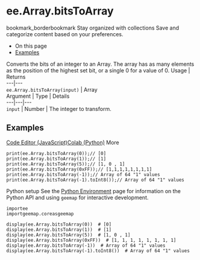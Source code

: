  
#  ee.Array.bitsToArray
bookmark_borderbookmark Stay organized with collections  Save and categorize content based on your preferences.
  * On this page
  * [Examples](https://developers.google.com/earth-engine/apidocs/ee-array-bitstoarray#examples)


Converts the bits of an integer to an Array. The array has as many elements as the position of the highest set bit, or a single 0 for a value of 0.
Usage | Returns  
---|---  
`ee.Array.bitsToArray(input)` | Array  
Argument | Type | Details  
---|---|---  
`input` | Number | The integer to transform.  
## Examples
[Code Editor (JavaScript)](https://developers.google.com/earth-engine/apidocs/ee-array-bitstoarray#code-editor-javascript-sample)[Colab (Python)](https://developers.google.com/earth-engine/apidocs/ee-array-bitstoarray#colab-python-sample) More
```
print(ee.Array.bitsToArray(0));// [0]
print(ee.Array.bitsToArray(1));// [1]
print(ee.Array.bitsToArray(5));// [1, 0 , 1]
print(ee.Array.bitsToArray(0xFF));// [1,1,1,1,1,1,1,1]
print(ee.Array.bitsToArray(-1));// Array of 64 "1" values
print(ee.Array.bitsToArray(-1).toInt8());// Array of 64 "1" values
```
Python setup
See the [ Python Environment](https://developers.google.com/earth-engine/guides/python_install) page for information on the Python API and using `geemap` for interactive development.
```
importee
importgeemap.coreasgeemap
```
```
display(ee.Array.bitsToArray(0))  # [0]
display(ee.Array.bitsToArray(1))  # [1]
display(ee.Array.bitsToArray(5))  # [1, 0 , 1]
display(ee.Array.bitsToArray(0xFF))  # [1, 1, 1, 1, 1, 1, 1, 1]
display(ee.Array.bitsToArray(-1))  # Array of 64 "1" values
display(ee.Array.bitsToArray(-1).toInt8())  # Array of 64 "1" values
```

